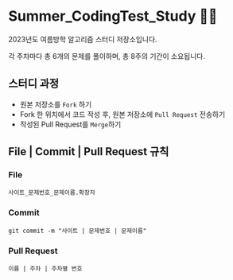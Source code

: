 # Summer_CodingTest_Study 🐬🔥
2023년도 여름방학 알고리즘 스터디 저장소입니다.

각 주차마다 총 6개의 문제를 풀이하며, 총 8주의 기간이 소요됩니다.

## 스터디 과정
- 원본 저장소를 `Fork` 하기
- Fork 한 위치에서 코드 작성 후, 원본 저장소에 `Pull Request` 전송하기
- 작성된 Pull Request를 `Merge`하기

## File | Commit | Pull Request 규칙
### File
```
사이트_문제번호_문제이름.확장자
```
### Commit
```
git commit -m "사이트 | 문제번호 | 문제이름"
```
### Pull Request
```
이름 | 주차 | 주차별 번호
```
